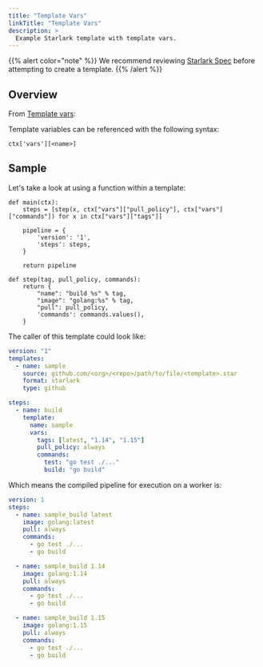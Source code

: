 ```yaml
---
title: "Template Vars"
linkTitle: "Template Vars"
description: >
  Example Starlark template with template vars.
---
```


{{% alert color="note" %}}
We recommend reviewing [Starlark Spec](https://github.com/bazelbuild/starlark/blob/master/spec.md) before attempting to create a template.
{{% /alert %}}

## Overview

From [Template vars](/docs/templates/tutorials/starlark/#template-variables):

Template variables can be referenced with the following syntax:

`ctx['vars'][<name>]`

## Sample

Let's take a look at using a function within a template:

```star
def main(ctx):
    steps = [step(x, ctx["vars"]["pull_policy"], ctx["vars"]["commands"]) for x in ctx["vars"]["tags"]]

    pipeline = {
        'version': '1',
        'steps': steps,
    }

    return pipeline

def step(tag, pull_policy, commands):
    return {
        "name": "build %s" % tag,
        "image": "golang:%s" % tag,
        "pull": pull_policy,
        'commands': commands.values(),
    }
```

The caller of this template could look like:

```yaml
version: "1"
templates:
  - name: sample
    source: github.com/<org>/<repo>/path/to/file/<template>.star
    format: starlark
    type: github

steps:
  - name: build
    template:  
      name: sample
      vars:
        tags: [latest, "1.14", "1.15"]
        pull_policy: always
        commands:
          test: "go test ./..."
          build: "go build"  
```

Which means the compiled pipeline for execution on a worker is:

```yaml
version: 1
steps:
  - name: sample_build latest
    image: golang:latest
    pull: always
    commands:
      - go test ./...
      - go build 

  - name: sample_build 1.14
    image: golang:1.14
    pull: always
    commands:
      - go test ./...
      - go build

  - name: sample_build 1.15
    image: golang:1.15
    pull: always
    commands:
      - go test ./...
      - go build  
```
